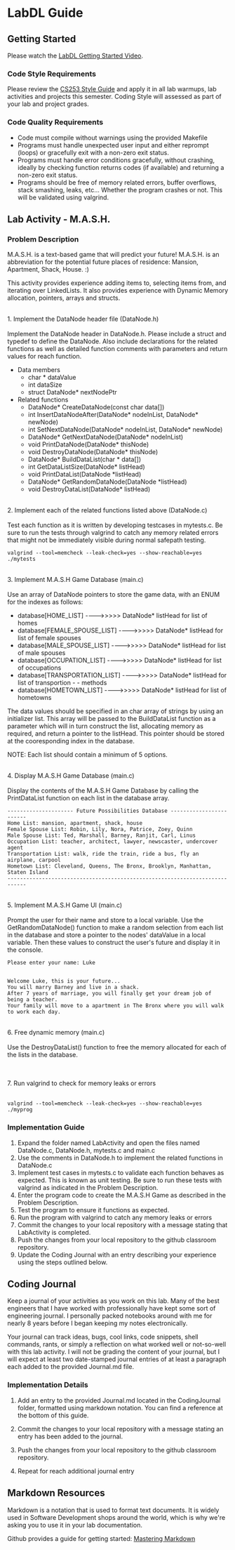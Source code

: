 # LabDL Guide
## Getting Started

Please watch the [LabDL Getting Started Video](https://www.youtube.com/playlist?list=PLvnIObHoMl8erHXUNk9tIJCR_UrD3uplq]).

### Code Style Requirements
Please review the [CS253 Style Guide](https://docs.google.com/document/d/1zKIpNfkiPpDHEvbx8XSkZbUEUlpt8rnZjkhCSvM-_3A/edit?usp=sharing) and apply it in all lab warmups, lab activities and projects this semester. Coding Style will assessed as part of your lab and project grades.

### Code Quality Requirements
- Code must compile without warnings using the provided Makefile
- Programs must handle unexpected user input and either reprompt (loops) or gracefully exit with a non-zero exit status.
- Programs must handle error conditions gracefully, without crashing, ideally by checking function returns codes (if available) and returning a non-zero exit status.
- Programs should be free of memory related errors, buffer overflows, stack smashing, leaks, etc... Whether the program crashes or not. This will be validated using valgrind.

## Lab Activity - M.A.S.H.
### Problem Description
M.A.S.H. is a text-based game that will predict your future!  M.A.S.H. is an abbreviation for the potential future places of residence: Mansion, Apartment, Shack, House. :)

This activity provides experience adding items to, selecting items from, and iterating over LinkedLists. It also provides experience with Dynamic Memory allocation, pointers, arrays and structs. 

<br />
1. Implement the DataNode header file (DataNode.h)
<br /><br />
Implement the DataNode header in DataNode.h. Please include a struct and typedef to define the DataNode.  Also include declarations for the related functions as well as detailed function comments with parameters and return values for reach function.

- Data members
  - char * dataValue
  - int dataSize
  - struct DataNode* nextNodePtr
- Related functions
  - DataNode* CreateDataNode(const char data[])  
  - int InsertDataNodeAfter(DataNode* nodeInList, DataNode* newNode)  
  - int SetNextDataNode(DataNode* nodeInList, DataNode* newNode)  
  - DataNode* GetNextDataNode(DataNode* nodeInList)  
  - void PrintDataNode(DataNode* thisNode)
  - void DestroyDataNode(DataNode* thisNode)
  - DataNode* BuildDataList(char * data[])
  - int GetDataListSize(DataNode* listHead)
  - void PrintDataList(DataNode *listHead)
  - DataNode* GetRandomDataNode(DataNode *listHead)
  - void DestroyDataList(DataNode* listHead)


<br />
2. Implement each of the related functions listed above (DataNode.c)  
<br /><br />
Test each function as it is written by developing testcases in mytests.c. Be sure to run the tests through valgrind to catch any memory related errors that might not be immediately visible during normal safepath testing.

```
valgrind --tool=memcheck --leak-check=yes --show-reachable=yes ./mytests
```

<br />
3. Implement M.A.S.H Game Database (main.c)
<br /><br />
Use an array of DataNode pointers to store the game data, with an ENUM for the indexes as follows:  


- database[HOME_LIST] ---->>>>>  DataNode* listHead for list of homes  
- database[FEMALE_SPOUSE_LIST] ---->>>>>  DataNode* listHead for list of female spouses  
- database[MALE_SPOUSE_LIST] ---->>>>>  DataNode* listHead for list of male spouses  
- database[OCCUPATION_LIST] ---->>>>> DataNode* listHead for list of occupations  
- database[TRANSPORTATION_LIST] ---->>>>> DataNode* listHead for list of transportion - - methods  
- database[HOMETOWN_LIST] ---->>>>> DataNode* listHead for list of hometowns  

The data values should be specified in an char array of strings by using an initializer list.  This array will be passed to the BuildDataList function as a parameter which will in turn construct the list, allocating memory as required, and return a pointer to the listHead. This pointer should be stored at the cooresponding index in the database.

NOTE:  Each list should contain a minimum of 5 options.

<br />
4. Display M.A.S.H Game Database (main.c)
<br /><br />
Display the contents of the M.A.S.H Game Database by calling the PrintDataList function on each list in the database array.


```
--------------------- Future Possibilities Database ------------------------
Home List: mansion, apartment, shack, house 
Female Spouse List: Robin, Lily, Nora, Patrice, Zoey, Quinn
Male Spouse List: Ted, Marshall, Barney, Ranjit, Carl, Linus
Occupation List: teacher, architect, lawyer, newscaster, undercover agent
Transportation List: walk, ride the train, ride a bus, fly an airplane, carpool
Hometown List: Cleveland, Queens, The Bronx, Brooklyn, Manhattan, Staten Island
----------------------------------------------------------------------------

```
<br />
5. Implement M.A.S.H Game UI (main.c)
<br /><br />
Prompt the user for their name and store to a local variable. Use the GetRandomDataNode() function to make a random selection from each list in the database and store a pointer to the nodes' dataValue in a local variable.  Then these values to construct the user's future and display it in the console.

```
Please enter your name: Luke
 
 
Welcome Luke, this is your future... 
You will marry Barney and live in a shack. 
After 7 years of marriage, you will finally get your dream job of being a teacher. 
Your family will move to a apartment in The Bronx where you will walk to work each day. 

```
<br />
6. Free dynamic memory (main.c)
<br /><br />
Use the DestroyDataList() function to free the memory allocated for each of the lists in the database.  


<br /> <br />
7. Run valgrind to check for memory leaks or errors
<br /><br />

```
valgrind --tool=memcheck --leak-check=yes --show-reachable=yes ./myprog
```


### Implementation Guide
1. Expand the folder named LabActivity and open the files named DataNode.c, DataNode.h, mytests.c and main.c
2. Use the comments in DataNode.h to implement the related functions in DataNode.c
3. Implement test cases in mytests.c to validate each function behaves as expected. This is known as unit testing. Be sure to run these tests with valgrind as indicated in the Problem Description.
4. Enter the program code to create the M.A.S.H Game as described in the Problem Description.
5. Test the program to ensure it functions as expected.
6. Run the program with valgrind to catch any memory leaks or errors
7. Commit the changes to your local repository with a message stating that LabActivity is completed.
8. Push the changes from your local repository to the github classroom repository.
9. Update the Coding Journal with an entry describing your experience using the steps outlined below.

## Coding Journal
Keep a journal of your activities as you work on this lab. Many of the best engineers that I have worked with professionally have kept some sort of engineering journal. I personally packed notebooks around with me for nearly 8 years before I began keeping my notes electronically.   

Your journal can track ideas, bugs, cool links, code snippets, shell commands, rants, or simply a reflection on what worked well or not-so-well with this lab activity. I will not be grading the content of your journal, but I will expect at least two date-stamped journal entries of at least a paragraph each added to the provided Journal.md file.

### Implementation Details
1. Add an entry to the provided Journal.md located in the CodingJournal folder, formatted using markdown notation. You can find a reference at the bottom of this guide.

2. Commit the changes to your local repository with a message stating an entry has been added to the journal.
3. Push the changes from your local repository to the github classroom repository.
4. Repeat for reach additional journal entry
## Markdown Resources
Markdown is a notation that is used to format text documents.  It is widely used in Software Development shops around the world, which is why we're asking you to use it in your lab documentation.  

Github provides a guide for getting started:  [Mastering Markdown](https://guides.github.com/features/mastering-markdown/)